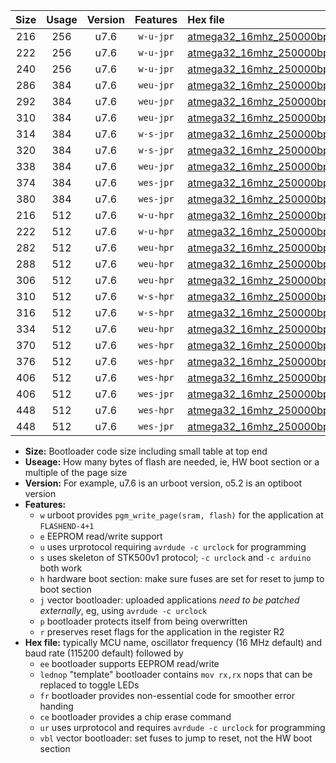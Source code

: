 |Size|Usage|Version|Features|Hex file|
|:-:|:-:|:-:|:-:|:--|
|216|256|u7.6|`w-u-jpr`|[atmega32_16mhz_250000bps_ur_vbl.hex](https://raw.githubusercontent.com/stefanrueger/urboot/main/atmega32_16mhz_250000bps_ur_vbl.hex)|
|222|256|u7.6|`w-u-jpr`|[atmega32_16mhz_250000bps_lednop_ur_vbl.hex](https://raw.githubusercontent.com/stefanrueger/urboot/main/atmega32_16mhz_250000bps_lednop_ur_vbl.hex)|
|240|256|u7.6|`w-u-jpr`|[atmega32_16mhz_250000bps_lednop_fr_ur_vbl.hex](https://raw.githubusercontent.com/stefanrueger/urboot/main/atmega32_16mhz_250000bps_lednop_fr_ur_vbl.hex)|
|286|384|u7.6|`weu-jpr`|[atmega32_16mhz_250000bps_ee_ur_vbl.hex](https://raw.githubusercontent.com/stefanrueger/urboot/main/atmega32_16mhz_250000bps_ee_ur_vbl.hex)|
|292|384|u7.6|`weu-jpr`|[atmega32_16mhz_250000bps_ee_lednop_ur_vbl.hex](https://raw.githubusercontent.com/stefanrueger/urboot/main/atmega32_16mhz_250000bps_ee_lednop_ur_vbl.hex)|
|310|384|u7.6|`weu-jpr`|[atmega32_16mhz_250000bps_ee_lednop_fr_ur_vbl.hex](https://raw.githubusercontent.com/stefanrueger/urboot/main/atmega32_16mhz_250000bps_ee_lednop_fr_ur_vbl.hex)|
|314|384|u7.6|`w-s-jpr`|[atmega32_16mhz_250000bps_vbl.hex](https://raw.githubusercontent.com/stefanrueger/urboot/main/atmega32_16mhz_250000bps_vbl.hex)|
|320|384|u7.6|`w-s-jpr`|[atmega32_16mhz_250000bps_lednop_vbl.hex](https://raw.githubusercontent.com/stefanrueger/urboot/main/atmega32_16mhz_250000bps_lednop_vbl.hex)|
|338|384|u7.6|`weu-jpr`|[atmega32_16mhz_250000bps_ee_lednop_fr_ce_ur_vbl.hex](https://raw.githubusercontent.com/stefanrueger/urboot/main/atmega32_16mhz_250000bps_ee_lednop_fr_ce_ur_vbl.hex)|
|374|384|u7.6|`wes-jpr`|[atmega32_16mhz_250000bps_ee_vbl.hex](https://raw.githubusercontent.com/stefanrueger/urboot/main/atmega32_16mhz_250000bps_ee_vbl.hex)|
|380|384|u7.6|`wes-jpr`|[atmega32_16mhz_250000bps_ee_lednop_vbl.hex](https://raw.githubusercontent.com/stefanrueger/urboot/main/atmega32_16mhz_250000bps_ee_lednop_vbl.hex)|
|216|512|u7.6|`w-u-hpr`|[atmega32_16mhz_250000bps_ur.hex](https://raw.githubusercontent.com/stefanrueger/urboot/main/atmega32_16mhz_250000bps_ur.hex)|
|222|512|u7.6|`w-u-hpr`|[atmega32_16mhz_250000bps_lednop_ur.hex](https://raw.githubusercontent.com/stefanrueger/urboot/main/atmega32_16mhz_250000bps_lednop_ur.hex)|
|282|512|u7.6|`weu-hpr`|[atmega32_16mhz_250000bps_ee_ur.hex](https://raw.githubusercontent.com/stefanrueger/urboot/main/atmega32_16mhz_250000bps_ee_ur.hex)|
|288|512|u7.6|`weu-hpr`|[atmega32_16mhz_250000bps_ee_lednop_ur.hex](https://raw.githubusercontent.com/stefanrueger/urboot/main/atmega32_16mhz_250000bps_ee_lednop_ur.hex)|
|306|512|u7.6|`weu-hpr`|[atmega32_16mhz_250000bps_ee_lednop_fr_ur.hex](https://raw.githubusercontent.com/stefanrueger/urboot/main/atmega32_16mhz_250000bps_ee_lednop_fr_ur.hex)|
|310|512|u7.6|`w-s-hpr`|[atmega32_16mhz_250000bps.hex](https://raw.githubusercontent.com/stefanrueger/urboot/main/atmega32_16mhz_250000bps.hex)|
|316|512|u7.6|`w-s-hpr`|[atmega32_16mhz_250000bps_lednop.hex](https://raw.githubusercontent.com/stefanrueger/urboot/main/atmega32_16mhz_250000bps_lednop.hex)|
|334|512|u7.6|`weu-hpr`|[atmega32_16mhz_250000bps_ee_lednop_fr_ce_ur.hex](https://raw.githubusercontent.com/stefanrueger/urboot/main/atmega32_16mhz_250000bps_ee_lednop_fr_ce_ur.hex)|
|370|512|u7.6|`wes-hpr`|[atmega32_16mhz_250000bps_ee.hex](https://raw.githubusercontent.com/stefanrueger/urboot/main/atmega32_16mhz_250000bps_ee.hex)|
|376|512|u7.6|`wes-hpr`|[atmega32_16mhz_250000bps_ee_lednop.hex](https://raw.githubusercontent.com/stefanrueger/urboot/main/atmega32_16mhz_250000bps_ee_lednop.hex)|
|406|512|u7.6|`wes-hpr`|[atmega32_16mhz_250000bps_ee_lednop_fr.hex](https://raw.githubusercontent.com/stefanrueger/urboot/main/atmega32_16mhz_250000bps_ee_lednop_fr.hex)|
|406|512|u7.6|`wes-jpr`|[atmega32_16mhz_250000bps_ee_lednop_fr_vbl.hex](https://raw.githubusercontent.com/stefanrueger/urboot/main/atmega32_16mhz_250000bps_ee_lednop_fr_vbl.hex)|
|448|512|u7.6|`wes-hpr`|[atmega32_16mhz_250000bps_ee_lednop_fr_ce.hex](https://raw.githubusercontent.com/stefanrueger/urboot/main/atmega32_16mhz_250000bps_ee_lednop_fr_ce.hex)|
|448|512|u7.6|`wes-jpr`|[atmega32_16mhz_250000bps_ee_lednop_fr_ce_vbl.hex](https://raw.githubusercontent.com/stefanrueger/urboot/main/atmega32_16mhz_250000bps_ee_lednop_fr_ce_vbl.hex)|

- **Size:** Bootloader code size including small table at top end
- **Useage:** How many bytes of flash are needed, ie, HW boot section or a multiple of the page size
- **Version:** For example, u7.6 is an urboot version, o5.2 is an optiboot version
- **Features:**
  + `w` urboot provides `pgm_write_page(sram, flash)` for the application at `FLASHEND-4+1`
  + `e` EEPROM read/write support
  + `u` uses urprotocol requiring `avrdude -c urclock` for programming
  + `s` uses skeleton of STK500v1 protocol; `-c urclock` and `-c arduino` both work
  + `h` hardware boot section: make sure fuses are set for reset to jump to boot section
  + `j` vector bootloader: uploaded applications *need to be patched externally*, eg, using `avrdude -c urclock`
  + `p` bootloader protects itself from being overwritten
  + `r` preserves reset flags for the application in the register R2
- **Hex file:** typically MCU name, oscillator frequency (16 MHz default) and baud rate (115200 default) followed by
  + `ee` bootloader supports EEPROM read/write
  + `lednop` "template" bootloader contains `mov rx,rx` nops that can be replaced to toggle LEDs
  + `fr` bootloader provides non-essential code for smoother error handing
  + `ce` bootloader provides a chip erase command
  + `ur` uses urprotocol and requires `avrdude -c urclock` for programming
  + `vbl` vector bootloader: set fuses to jump to reset, not the HW boot section
